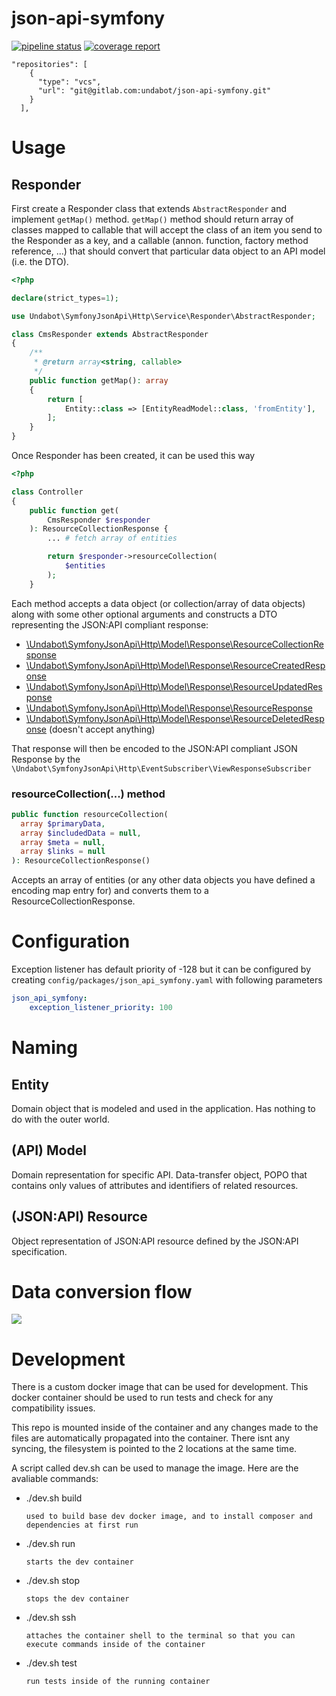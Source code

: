 # json-api-symfony

[![pipeline status](https://gitlab.com/undabot/json-api-symfony/badges/master/pipeline.svg)](https://gitlab.com/undabot/json-api-symfony/commits/master)
[![coverage report](https://gitlab.com/undabot/json-api-symfony/badges/master/coverage.svg)](https://gitlab.com/undabot/json-api-symfony/commits/master)


```
"repositories": [
    {
      "type": "vcs",
      "url": "git@gitlab.com:undabot/json-api-symfony.git"
    }
  ],
```

# Usage

## Responder

First create a Responder class that extends `AbstractResponder` and implement `getMap()` method. `getMap()` method should return array of classes mapped to callable that will accept the class of an item you send to the Responder as a key, and a callable (annon. function, factory method reference, ...) that should convert that particular data object to an API model (i.e. the DTO).

```php
<?php

declare(strict_types=1);

use Undabot\SymfonyJsonApi\Http\Service\Responder\AbstractResponder;

class CmsResponder extends AbstractResponder
{
    /**
     * @return array<string, callable>
     */
    public function getMap(): array
    {
        return [
            Entity::class => [EntityReadModel::class, 'fromEntity'],
        ];
    }
}

```

Once Responder has been created, it can be used this way

```php
<?php

class Controller
{
    public function get(
        CmsResponder $responder
    ): ResourceCollectionResponse {
        ... # fetch array of entities

        return $responder->resourceCollection(
            $entities
        );
    }
```
Each method accepts a data object (or collection/array of data objects) along with some other optional arguments and constructs a DTO representing the JSON:API compliant response:

* [\Undabot\SymfonyJsonApi\Http\Model\Response\ResourceCollectionResponse](src/Http/Service/Responder/AbstractResponder.php#L47)
* [\Undabot\SymfonyJsonApi\Http\Model\Response\ResourceCreatedResponse](src/Http/Service/Responder/AbstractResponder.php#L95)
* [\Undabot\SymfonyJsonApi\Http\Model\Response\ResourceUpdatedResponse](src/Http/Service/Responder/AbstractResponder.php#L119)
* [\Undabot\SymfonyJsonApi\Http\Model\Response\ResourceResponse](src/Http/Service/Responder/AbstractResponder.php#L71)
* [\Undabot\SymfonyJsonApi\Http\Model\Response\ResourceDeletedResponse](src/Http/Service/Responder/AbstractResponder.php#L136) (doesn't accept anything)

That response will then be encoded to the JSON:API compliant JSON Response by the `\Undabot\SymfonyJsonApi\Http\EventSubscriber\ViewResponseSubscriber`


### resourceCollection(...) method

```php
public function resourceCollection(
  array $primaryData, 
  array $includedData = null, 
  array $meta = null, 
  array $links = null
): ResourceCollectionResponse()
```
Accepts an array of entities (or any other data objects you have defined a encoding map entry for) and converts them to a ResourceCollectionResponse.

# Configuration
Exception listener has default priority of -128 but it can be configured by creating `config/packages/json_api_symfony.yaml` with following parameters

```yaml
json_api_symfony:
    exception_listener_priority: 100
``` 

# Naming

## Entity
Domain object that is modeled and used in the application. Has nothing to do with the outer world.

## (API) Model
Domain representation for specific API. Data-transfer object, POPO that contains only values of attributes and identifiers of related resources. 

## (JSON:API) Resource
Object representation of JSON:API resource defined by the JSON:API specification.

# Data conversion flow

<img src='https://g.gravizo.com/svg?
digraph G {
resource;
model;
entity;
entity -> model [label="Api model construction"];
model -> resource [label="JSON:API serialize"];
resource -> model [label="JSON:API denormalize"];
model -> entity [label="Commands"];
  }
'>

# Development

There is a custom docker image that can be used for development. 
This docker container should be used to run tests and check for any compatibility issues.

This repo is mounted inside of the container and any changes made to the files are automatically propagated into the container.
There isnt any syncing, the filesystem is pointed to the 2 locations at the same time.

A script called dev.sh can be used to manage the image. Here are the avaliable commands:

- ./dev.sh build

      used to build base dev docker image, and to install composer and dependencies at first run
- ./dev.sh run

      starts the dev container
- ./dev.sh stop

      stops the dev container
- ./dev.sh ssh

      attaches the container shell to the terminal so that you can execute commands inside of the container
- ./dev.sh test
      
      run tests inside of the running container
